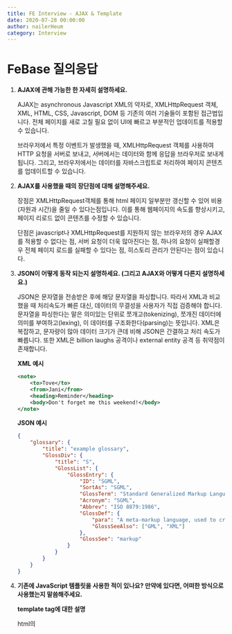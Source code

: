 ```yaml
---
title: FE Interview - AJAX & Template
date: 2020-07-28 00:00:00
author: nailerHeum
category: Interview
---
```

# FeBase 질의응답

1. **AJAX에 관해 가능한 한 자세히 설명하세요.**

    AJAX는 asynchronous Javascript XML의 약자로, XMLHttpRequest 객체, XML, HTML, CSS, Javascript, DOM 등 기존의 여러 기술들이 포함된 접근법입니다. 전체 페이지를 새로 고칠 필요 없이 UI에 빠르고 부분적인 업데이트를 적용할 수 있습니다. 

    브라우저에서 특정 이벤트가 발생했을 때, XMLHttpRequest 객체를 사용하여 HTTP 요청을 서버로 보내고, 서버에서는 데이터와 함께 응답을 브라우저로 보내게 됩니다. 그리고, 브라우저에서는 데이터를 자바스크립트로 처리하여 페이지 콘텐츠를 업데이트할 수 있습니다.

2. **AJAX를 사용했을 때의 장단점에 대해 설명해주세요.**

    장점은 XMLHttpRequest객체를 통해 html 페이지 일부분만 갱신할 수 있어 비용(자원과 시간)을 줄일 수 있다는점입니다. 이를 통해 웹페이지의 속도를 향상시키고, 페이지 리로드 없이 콘텐츠를 수정할 수 있습니다.

    단점은 javascript나 XMLHttpRequest를 지원하지 않는 브라우저의 경우 AJAX를 적용할 수 없다는 점, 서버 요청이 더욱 많아진다는 점, 하나의 요청이 실패할경우 전체 페이지 로드를 실패할 수 있다는 점, 히스토리 관리가 안된다는 점이 있습니다.

3. **JSON이 어떻게 동작 되는지 설명하세요. (그리고 AJAX와 어떻게 다른지 설명하세요.)**

    JSON은 문자열을 전송받은 후에 해당 문자열을 파싱합니다. 따라서 XML과 비교했을 때 처리속도가 빠른 대신, 데이터의 무결성을 사용자가 직접 검증해야 합니다. 문자열을 파싱한다는 말은 의미있는 단위로 쪼개고(tokenizing), 쪼개진 데이터에 의미를 부여하고(lexing), 이 데이터를 구조화한다(parsing)는 뜻입니다. XML은 복잡하고, 문자량이 많아 데이터 크기가 큰데 비해 JSON은 간결하고 처리 속도가 빠릅니다. 또한 XML은 billion laughs 공격이나 external entity 공격 등 취약점이 존재합니다. 

    **XML 예시**

    ```xml
    <note>
    	<to>Tove</to>
    	<from>Jani</from>
    	<heading>Reminder</heading>
    	<body>Don't forget me this weekend!</body>
    </note>
    ```

    **JSON 예시**

    ```json
    {
        "glossary": {
            "title": "example glossary",
    		"GlossDiv": {
                "title": "S",
    			"GlossList": {
                    "GlossEntry": {
                        "ID": "SGML",
    					"SortAs": "SGML",
    					"GlossTerm": "Standard Generalized Markup Language",
    					"Acronym": "SGML",
    					"Abbrev": "ISO 8879:1986",
    					"GlossDef": {
                            "para": "A meta-markup language, used to create markup languages such as DocBook.",
    						"GlossSeeAlso": ["GML", "XML"]
                        },
    					"GlossSee": "markup"
                    }
                }
            }
        }
    }
    ```

4. **기존에 JavaScript 템플릿을 사용한 적이 있나요? 만약에 있다면, 어떠한 방식으로 사용했는지 말씀해주세요.**

    **template tag에 대한 설명**

    html의 <template> tag는 이후에 자바스크립트를 통해 인스턴스를 생성할 수 있는 HTML 코드를 담아 두는 곳입니다.  template tag는 렌더링 되지 않고, 이후 javascript를 통해 추가시킬 수 있습니다. querySelector로 템플릿을 불러오고, 원하는 내용을 설정하여 삽입시킬 수 있습니다.

    **template literal에 대한 설명**

    템플릿 리터럴은 내장된 표현식을 허용하는 문자열 리터럴입니다. 백틱으로 감싸고 달러싸인($)과 중괄호( {, } ) 내부에 표현식을 넣을 수 있습니다. 일반적인 이스케이프와 같이 백슬러쉬(\)를 사용하면 됩니다.

    ```json
    `\`` === "`";
    // true
    ```

    좀 더 딥하게 활용하는 형태로 tagged template이 있습니다.  템플릿 리터럴을 함수로 파싱할 수 있는 방법입니다. 이 함수를 태그 함수라고 하는데, 첫 번째 인수는 문자열 값의 배열, 나머지 뒤의 인수들은 표현식들이 순서대로 들어갑니다.

    **taggedd templates 예시**

    ```jsx
    const person = 'Nailer';
    const age = 26;

    function ageJudge(strings, personExp, ageExp) {
    	const str0 = strings[0]; //""
    	const str1 = strings[1];
    	// strings = ['Hi, ', ' is a ', '']; 뒤에 빈 문자열이 존재함.
    	let ageJudgement = '';
    	if (ageExp >= 30) {
    		ageJudgement = '늙은이';
    	} else {
    		ageJudgement = '젊은이';
    	}
    	return `${personExp}은(는) ${ageJudgement}입니다.`;
    }

    const output = ageJudge`Hi, ${ person } is a ${ age }`;
    console.log(output);
    // Nailer은(는) 젊은이입니다.
    ```